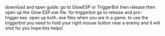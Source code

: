download and open guide: go to GlowESP or TriggerBot then release then open up the Glow ESP.exe file.
for triggerbot go to release and pro-trigger.exe.
open up both .exe files when you are in a game.
to use the triggerbot you need to hold your right mouse button near a enemy and it will shot for you
hope this helps!
